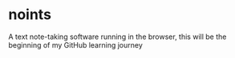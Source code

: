 # noints
A text note-taking software running in the browser, this will be the beginning of my GitHub learning journey
